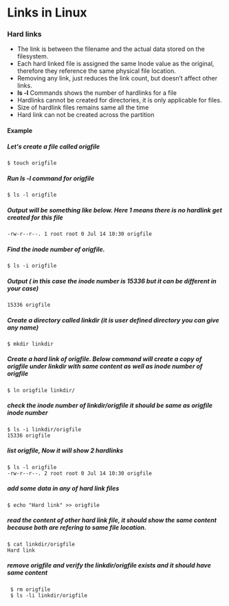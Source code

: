 # Links in Linux
### Hard links
<ul>
  <li>The link is between the filename and the actual data stored on the filesystem.</li>
  <li>Each hard linked file is assigned the same Inode value as the original, therefore they reference the same physical file location.</li>
  <li>Removing any link, just reduces the link count, but doesn’t affect other links.</li>
  <li><b>ls -l</b> Commands shows the number of hardlinks for a file</li>
  <li>Hardlinks cannot be created for directories, it is only applicable for files.</li>
  <li>Size of hardlink files remains same all the time </li>
  <li> Hard link can not be created across the partition </li>
</ul>  

#### Example


  ##### Let's create a file called origfile
    $ touch origfile
  ##### Run ls -l command for origfile
    $ ls -l origfile
  ##### Output will be something like below. Here 1 means there is no hardlink get created for this file  
    -rw-r--r--. 1 root root 0 Jul 14 10:30 origfile
  ##### Find the inode number of origfile.
    $ ls -i origfile
  ##### Output ( in this case the inode number is 15336  but it can be different in your case)
    15336 origfile
  ##### Create a directory called linkdir (it is user defined directory you can give any name)
    $ mkdir linkdir
  ##### Create a hard link of origfile. Below command will create a copy of origfile under linkdir with same content as well as inode number of origfile
    $ ln origfile linkdir/
  ##### check the inode number of linkdir/origfile it should be same as origfile inode number
    $ ls -i linkdir/origfile
    15336 origfile
  ##### list origfile, Now it will show 2 hardlinks  
    $ ls -l origfile
    -rw-r--r--. 2 root root 0 Jul 14 10:30 origfile  
  ##### add some data in any of hard link files 
    $ echo "Hard link" >> origfile
  ##### read the content of other hard link file, it should show the same content because both are refering to same file location.
    $ cat linkdir/origfile
    Hard link
  ##### remove origfile and verify the linkdir/origfile exists and it should have same content 
     $ rm origfile
     $ ls -li linkdir/origfile
     
     
```
